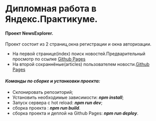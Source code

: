 # Дипломная работа в Яндекс.Практикуме.
#### Проект NewsExplorer.
 Проект состоит из 2 страниц,окна регистрации и окна авторизации.
 - На первой странице(index) поиск новостей.Предварительный просмотр по ссылке [Github Pages](https://zinovievanv.github.io/news-explorer-frontend/index)
 - На второй сохраннёные(articles) пользователем новости.[Github Pages](https://zinovievanv.github.io/news-explorer-frontend/articles)
#### *Команды по сборке и устанковки проекта:*
- Склонировать репозиторий;
- Установить необходимые зависимости: **_npm install_**;
- Запуск сервера с hot reload: **_npm run dev_**;
- сборка проекта : **_npm run build_**.
- сборка проекта и деплой на Github Pages: **_npm run deploy_**.

